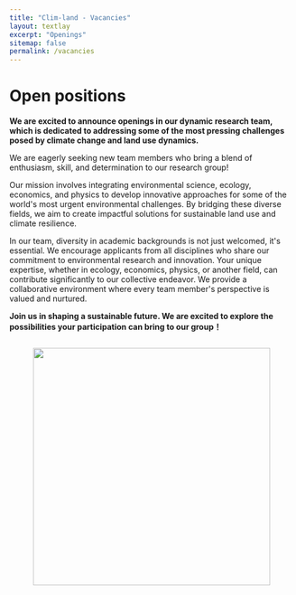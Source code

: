 ```yaml
---
title: "Clim-land - Vacancies"
layout: textlay
excerpt: "Openings"
sitemap: false
permalink: /vacancies
---
```


# Open positions

**We are excited to announce openings in our dynamic research team, which is dedicated to addressing some of the most pressing challenges posed by climate change and land use dynamics.**

We are eagerly seeking new team members who bring a blend of enthusiasm, skill, and determination to our research group!

Our mission involves integrating environmental science, ecology, economics, and physics to develop innovative approaches for some of the world's most urgent environmental challenges. By bridging these diverse fields, we aim to create impactful solutions for sustainable land use and climate resilience.

In our team, diversity in academic backgrounds is not just welcomed, it's essential. We encourage applicants from all disciplines who share our commitment to environmental research and innovation. Your unique expertise, whether in ecology, economics, physics, or another field, can contribute significantly to our collective endeavor. We provide a collaborative environment where every team member's perspective is valued and nurtured.

**Join us in shaping a sustainable future. We are excited to explore the possibilities your participation can bring to our group！**

<div style="text-align: center;"> <!-- 将包裹figure的div设置为文本居中 -->
  <figure class="fourth" style="display: inline-block;"> <!-- 设置figure为行内块以便整体居中 -->
    <img src="{{ site.url }}{{ site.baseurl }}/images/welcome.JPG" style="width: 420px; margin-bottom: 20px;"> <!-- 移除了display:block和margin:auto -->
  </figure>
</div>